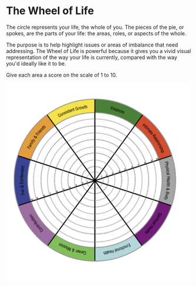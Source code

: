 # The Wheel of Life

The circle represents your life, the whole of you. The pieces of the pie, or spokes, are the parts of your life: the areas, roles, or aspects of the whole.  

The purpose is to help highlight issues or areas of imbalance that need addressing. The Wheel of Life is powerful because it gives you a vivid visual representation of the way your life is currently, compared with the way you'd ideally like it to be.

Give each area a score on the scale of 1 to 10.

!["Wheel of Life"](/images/wheel-of-life.png)

